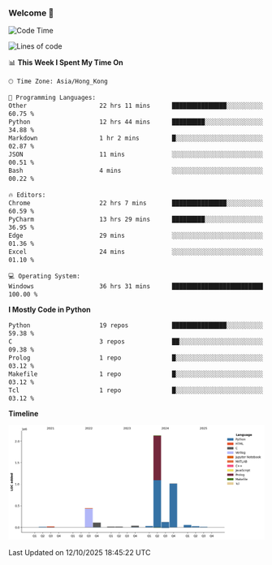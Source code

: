 ### Welcome 👋

<!--START_SECTION:waka-->
![Code Time](http://img.shields.io/badge/Code%20Time-2%2C741%20hrs%2011%20mins-blue)

![Lines of code](https://img.shields.io/badge/From%20Hello%20World%20I%27ve%20Written-4.0%20million%20lines%20of%20code-blue)

📊 **This Week I Spent My Time On** 

```text
🕑︎ Time Zone: Asia/Hong_Kong

💬 Programming Languages: 
Other                    22 hrs 11 mins      ███████████████░░░░░░░░░░   60.75 % 
Python                   12 hrs 44 mins      █████████░░░░░░░░░░░░░░░░   34.88 % 
Markdown                 1 hr 2 mins         █░░░░░░░░░░░░░░░░░░░░░░░░   02.87 % 
JSON                     11 mins             ░░░░░░░░░░░░░░░░░░░░░░░░░   00.51 % 
Bash                     4 mins              ░░░░░░░░░░░░░░░░░░░░░░░░░   00.22 % 

🔥 Editors: 
Chrome                   22 hrs 7 mins       ███████████████░░░░░░░░░░   60.59 % 
PyCharm                  13 hrs 29 mins      █████████░░░░░░░░░░░░░░░░   36.95 % 
Edge                     29 mins             ░░░░░░░░░░░░░░░░░░░░░░░░░   01.36 % 
Excel                    24 mins             ░░░░░░░░░░░░░░░░░░░░░░░░░   01.10 % 

💻 Operating System: 
Windows                  36 hrs 31 mins      █████████████████████████   100.00 % 
```

**I Mostly Code in Python** 

```text
Python                   19 repos            ███████████████░░░░░░░░░░   59.38 % 
C                        3 repos             ██░░░░░░░░░░░░░░░░░░░░░░░   09.38 % 
Prolog                   1 repo              █░░░░░░░░░░░░░░░░░░░░░░░░   03.12 % 
Makefile                 1 repo              █░░░░░░░░░░░░░░░░░░░░░░░░   03.12 % 
Tcl                      1 repo              █░░░░░░░░░░░░░░░░░░░░░░░░   03.12 % 
```



**Timeline**

![Lines of Code chart](https://raw.githubusercontent.com/xhj2501/xhj2501/main/assets/bar_graph.png)


 Last Updated on 12/10/2025 18:45:22 UTC
<!--END_SECTION:waka-->

